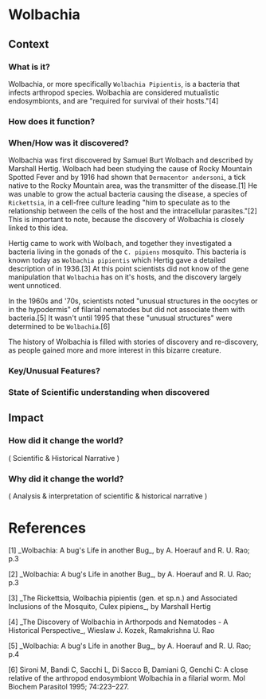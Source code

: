  Wolbachia
==========

 Context 
--------
### What is it?
Wolbachia, or more specifically `Wolbachia Pipientis`, is a bacteria that infects arthropod species. Wolbachia are considered mutualistic endosymbionts, and are "required for survival of their hosts."[4]

### How does it function?

### When/How was it discovered?
Wolbachia was first discovered by Samuel Burt Wolbach and described by Marshall Hertig. Wolbach had been studying the cause of Rocky Mountain Spotted Fever and by 1916 had shown that `Dermacentor andersoni`, a tick native to the Rocky Mountain area, was the transmitter of the disease.[1] He was unable to grow the actual bacteria causing the disease, a species of `Rickettsia`, in a cell-free culture leading "him to speculate as to the relationship between the cells of the host and the intracellular parasites."[2] This is important to note, because the discovery of Wolbachia is closely linked to this idea.

Hertig came to work with Wolbach, and together they investigated a bacteria living in the gonads of the `C. pipiens` mosquito. This bacteria is known today as `Wolbachia pipientis` which Hertig gave a detailed description of in 1936.[3] At this point scientists did not know of the gene manipulation that `Wolbachia` has on it's hosts, and the discovery largely went unnoticed. 

In the 1960s and '70s, scientists noted "unusual structures in the oocytes or in the hypodermis" of filarial nematodes but did not associate them with bacteria.[5] It wasn't until 1995 that these "unusual structures" were determined to be `Wolbachia`.[6]

The history of Wolbachia is filled with stories of discovery and re-discovery, as people gained more and more interest in this bizarre creature.


### Key/Unusual Features?

### State of Scientific understanding when discovered


 Impact
-------
### How did it change the world?
 ( Scientific & Historical Narrative )

### Why did it change the world?
 ( Analysis & interpretation of scientific & historical narrative )


 References
===========

[1] \_Wolbachia: A bug's Life in another Bug\_, by A. Hoerauf and R. U. Rao;  p.3

[2] \_Wolbachia: A bug's Life in another Bug\_, by A. Hoerauf and R. U. Rao;  p.3

[3] \_The Rickettsia, Wolbachia pipientis (gen. et sp.n.) and Associated Inclusions of the Mosquito, Culex pipiens\_, by Marshall Hertig

[4] \_The Discovery of Wolbachia in Arthorpods and Nematodes - A Historical Perspective\_, Wieslaw J. Kozek, Ramakrishna U. Rao

[5] \_Wolbachia: A bug's Life in another Bug\_, by A. Hoerauf and R. U. Rao;  p.4

[6] Sironi M, Bandi C, Sacchi L, Di Sacco B, Damiani G, Genchi C: A close relative of the arthropod endosymbiont Wolbachia in a filarial worm. Mol Biochem Parasitol 1995; 74:223–227.
